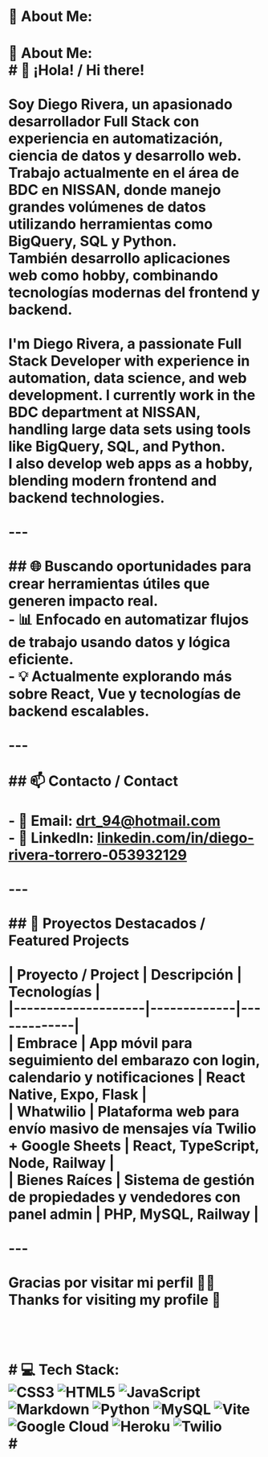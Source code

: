 # 💫 About Me:
# 💫 About Me:<br># 👋 ¡Hola! / Hi there!<br><br>Soy Diego Rivera, un apasionado desarrollador Full Stack con experiencia en automatización, ciencia de datos y desarrollo web. Trabajo actualmente en el área de **BDC en NISSAN**, donde manejo grandes volúmenes de datos utilizando herramientas como **BigQuery, SQL y Python**.  <br>También desarrollo aplicaciones web como hobby, combinando tecnologías modernas del frontend y backend.<br><br>I'm Diego Rivera, a passionate Full Stack Developer with experience in automation, data science, and web development. I currently work in the **BDC department at NISSAN**, handling large data sets using tools like **BigQuery, SQL, and Python**.  <br>I also develop web apps as a hobby, blending modern frontend and backend technologies.<br><br>---<br><br>## 🌐 Buscando oportunidades para crear herramientas útiles que generen impacto real.<br>- 📊 Enfocado en automatizar flujos de trabajo usando datos y lógica eficiente.<br>- 💡 Actualmente explorando más sobre React, Vue y tecnologías de backend escalables.<br><br>---<br><br>## 📫 Contacto / Contact<br><br>- 📧 Email: [drt_94@hotmail.com](mailto:drt_94@hotmail.com)  <br>- 💼 LinkedIn: [linkedin.com/in/diego-rivera-torrero-053932129](https://www.linkedin.com/in/diego-rivera-torrero-053932129/)<br><br>---<br><br>## 📌 Proyectos Destacados / Featured Projects<br><br>| Proyecto / Project | Descripción | Tecnologías |<br>|--------------------|-------------|-------------|<br>| **Embrace** | App móvil para seguimiento del embarazo con login, calendario y notificaciones | React Native, Expo, Flask |<br>| **Whatwilio** | Plataforma web para envío masivo de mensajes vía Twilio + Google Sheets | React, TypeScript, Node, Railway |<br>| **Bienes Raíces** | Sistema de gestión de propiedades y vendedores con panel admin | PHP, MySQL, Railway |<br><br>---<br><br>Gracias por visitar mi perfil 👨‍💻  <br>Thanks for visiting my profile 🙌<br><br><br><br># 💻 Tech Stack:<br>![CSS3](https://img.shields.io/badge/css3-%231572B6.svg?style=for-the-badge&logo=css3&logoColor=white) ![HTML5](https://img.shields.io/badge/html5-%23E34F26.svg?style=for-the-badge&logo=html5&logoColor=white) ![JavaScript](https://img.shields.io/badge/javascript-%23323330.svg?style=for-the-badge&logo=javascript&logoColor=%23F7DF1E) ![Markdown](https://img.shields.io/badge/markdown-%23000000.svg?style=for-the-badge&logo=markdown&logoColor=white) ![Python](https://img.shields.io/badge/python-3670A0?style=for-the-badge&logo=python&logoColor=ffdd54) ![MySQL](https://img.shields.io/badge/mysql-4479A1.svg?style=for-the-badge&logo=mysql&logoColor=white) ![Vite](https://img.shields.io/badge/vite-%23646CFF.svg?style=for-the-badge&logo=vite&logoColor=white) ![Google Cloud](https://img.shields.io/badge/GoogleCloud-%234285F4.svg?style=for-the-badge&logo=google-cloud&logoColor=white) ![Heroku](https://img.shields.io/badge/heroku-%23430098.svg?style=for-the-badge&logo=heroku&logoColor=white) ![Twilio](https://img.shields.io/badge/Twilio-F22F46?style=for-the-badge&logo=Twilio&logoColor=white)<br>#

